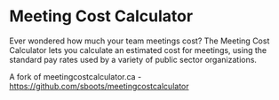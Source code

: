 # Meeting Cost Calculator

Ever wondered how much your team meetings cost? The Meeting Cost Calculator lets you calculate an estimated cost for meetings, using the standard pay rates used by a variety of public sector organizations.

A fork of meetingcostcalculator.ca - https://github.com/sboots/meetingcostcalculator
